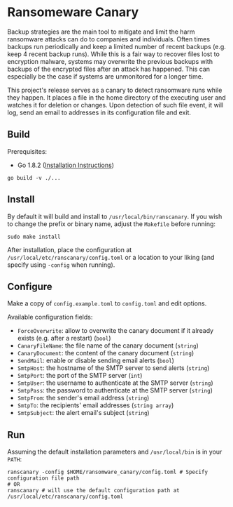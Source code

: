 # Ransomeware Canary

Backup strategies are the main tool to mitigate and limit the harm ransomware attacks can do to companies and individuals. Often times backups run periodically and keep a limited number of recent backups (e.g. keep 4 recent backup runs). While this is a fair way to recover files lost to encryption malware, systems may overwrite the previous backups with backups of the encrypted files after an attack has happened. This can especially be the case if systems are unmonitored for a longer time.

This project's release serves as a canary to detect ransomware runs while they happen. It places a file in the home directory of the executing user and watches it for deletion or changes. Upon detection of such file event, it will log, send an email to addresses in its configuration file and exit.

## Build

Prerequisites: 
- Go 1.8.2  ([Installation Instructions](https://go.dev/doc/install))

```shell
go build -v ./...
```

## Install

By default it will build and install to `/usr/local/bin/ranscanary`. If you wish to change the prefix or binary name, adjust the `Makefile` before running: 

```shell
sudo make install
```

After installation, place the configuration at `/usr/local/etc/ranscanary/config.toml` or a location to your liking (and specify using `-config` when running).

## Configure

Make a copy of `config.example.toml` to `config.toml` and edit options.

Available configuration fields:
- `ForceOverwrite`: allow to overwrite the canary document if it already exists (e.g. after a restart) (`bool`)
- `CanaryFileName`: the file name of the canary document (`string`)
- `CanaryDocument`: the content of the canary document (`string`)
- `SendMail`: enable or disable sending email alerts (`bool`)
- `SmtpHost`: the hostname of the SMTP server to send alerts (`string`)
- `SmtpPort`: the port of the SMTP server (`int`)
- `SmtpUser`: the username to authenticate at the SMTP server (`string`)
- `SmtpPass`: the password to authenticate at the SMTP server (`string`)
- `SmtpFrom`: the sender's email address (`string`)
- `SmtpTo`: the recipients' email addresses (`string array`)
- `SmtpSubject`: the alert email's subject (`string`)


## Run

Assuming the default installation parameters and `/usr/local/bin` is in your `PATH`:

```shell
ranscanary -config $HOME/ransomware_canary/config.toml # Specify configuration file path
# OR
ranscanary # will use the default configuration path at /usr/local/etc/ranscanary/config.toml
```
